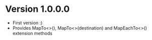 ﻿Version 1.0.0.0
====

*  First version :)
*  Provides MapTo<>(), MapTo<>(destination) and MapEachTo<>() extension methods